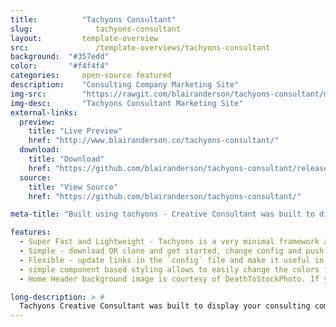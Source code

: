 ```yaml
---
title:			"Tachyons Consultant"
slug:			   tachyons-consultant
layout:			template-overview
src:			   /template-overviews/tachyons-consultant
background:  "#357edd"
color:       "#f4f4f4"
categories:		open-source featured
description:	"Consulting Company Marketing Site"
img-src:		"https://rawgit.com/blairanderson/tachyons-consultant/master/screenshot.png"
img-desc:		"Tachyons Consultant Marketing Site"
external-links:
  preview:
    title: "Live Preview"
    href: "http://www.blairanderson.co/tachyons-consultant/"
  download:
    title: "Download"
    href: "https://github.com/blairanderson/tachyons-consultant/releases/tag/1.0"
  source:
    title: "View Source"
    href: "https://github.com/blairanderson/tachyons-consultant/"

meta-title: "Built using tachyons - Creative Consultant was built to display your consulting company marketing services, a few images(one for each service provided), and a contact section for phone/email. All linked in a single page."

features:
  - Super Fast and Lightweight - Tachyons is a very minimal framework and features atomic design.
  - Simple - download OR clone and get started, change config and push to launch your own consulting landing page.
  - Flexible - update links in the `config` file and make it useful in 5-minutes.
  - simple component based styling allows to easily change the colors for each panel and header gradient.
  - Home Header background image is courtesy of DeathToStockPhoto. If you keep it, you must attribute them.

long-description: > #
  Tachyons Creative Consultant was built to display your consulting company marketing services, a few images(one for each service provided), and a contact section for phone/email. All linked in a single page.
---
```

